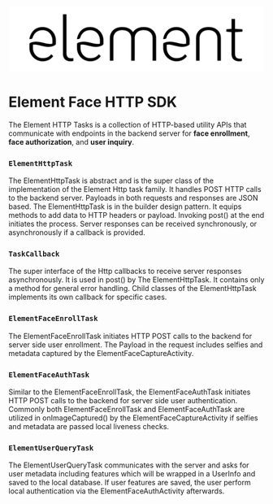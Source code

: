 ![element](images/element.png "element")
# Element Face HTTP SDK

The Element HTTP Tasks is a collection of HTTP-based utility APIs that communicate with endpoints in the backend server for **face enrollment**, **face authorization**, and **user inquiry**.

### `ElementHttpTask`
The ElementHttpTask is abstract and is the super class of the implementation of the Element Http task family. It handles POST HTTP calls to the backend server. Payloads in both requests and responses are JSON based. The ElementHttpTask is in the builder design pattern. It equips methods to add data to HTTP headers or payload. Invoking post() at the end initiates the process. Server responses can be received synchronously, or asynchronously if a callback is provided.

### `TaskCallback`
The super interface of the Http callbacks to receive server responses asynchronously. It is used in post() by The ElementHttpTask. It contains only a method for general error handling. Child classes of the ElementHttpTask implements its own callback for specific cases.

### `ElementFaceEnrollTask`
The ElementFaceEnrollTask initiates HTTP POST calls to the backend for server side user enrollment. The Payload in the request includes selfies and metadata captured by the ElementFaceCaptureActivity.

### `ElementFaceAuthTask`
Similar to the ElementFaceEnrollTask, the ElementFaceAuthTask initiates HTTP POST calls to the backend for server side user authentication. Commonly both ElementFaceEnrollTask and ElementFaceAuthTask are utilized in onImageCaptured() by the ElementFaceCaptureActivity if selfies and metadata are passed local liveness checks.

### `ElementUserQueryTask`
The ElementUserQueryTask communicates with the server and asks for user metadata including features which will be wrapped in a UserInfo and saved to the local database. If user features are saved, the user perform local authentication via the ElementFaceAuthActivity afterwards.
